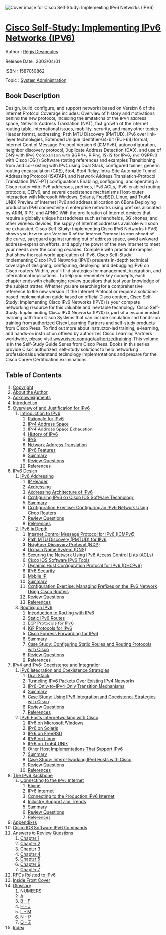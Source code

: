 ![Cover image for Cisco Self-Study: Implementing IPv6 Networks (IPV6)](https://imgdetail.ebookreading.net/cover/cover/system_admin/EB1587050862.jpg)

[Cisco Self-Study: Implementing IPv6 Networks (IPV6)](https://ebookreading.net/view/book/Cisco+Self-Study%3A+Implementing+IPv6+Networks+%28IPV6%29-EB1587050862_1.html "Cisco Self-Study: Implementing IPv6 Networks (IPV6)")
====================================================================================================================

Author : [Régis Desmeules](https://ebookreading.net/search/author/R%C3%A9gis+Desmeules)

Release Date : 2003/04/01

ISBN : 1587050862

Topic : [System Administration](https://ebookreading.net/search/category/system-administration)

Book Description
-----------------

Design, build, configure, and support networks based on Version 6 of the Internet Protocol
Coverage includes:
Overview of history and motivations behind the new protocol, including the limitations of the IPv4 address space, Network Address Translation (NAT), fast growth of the Internet routing table, international issues, mobility, security, and many other topics
Header format, addressing, Path MTU Discovery (PMTUD), IPv6 over link-layer technologies, Extended Unique Identifier-64-bit (EUI-64) format, Internet Control Message Protocol Version 6 (ICMPv6), autoconfiguration, neighbor discovery protocol, Duplicate Address Detection (DAD), and use of DNS with IPv6
Comparison with BGP4+, RIPng, IS-IS for IPv6, and OSPFv3 with Cisco IOS(r) Software routing references and examples
Transitioning from and co-existing with IPv4 using Dual Stack, configured tunnel, generic routing encapsulation (GRE), 6to4, 6to4 Relay, Intra-Site Automatic Tunnel Addressing Protocol (ISATAP), and Network Address Translation-Protocol Translation (NAT-PT) configurations
Enabling, configuring, and operating a Cisco router with IPv6 addresses, prefixes, IPv6 ACLs, IPv6-enabled routing protocols, CEFv6, and several coexistence mechanisms
Host-router interaction with Microsoft Windows, Solaris, FreeBSD, Linux, and Tru64 UNIX Preview of Internet IPv6 and address allocation on 6Bone
Deploying production IPv6 connectivity in enterprise networks using prefixes allocated by ARIN, RIPE, and APNIC
With the proliferation of Internet devices that require a globally unique host address such as handhelds, 3G phones, and other wireless devices, the supply of Internet addresses available will soon be exhausted. Cisco Self-Study: Implementing Cisco IPv6 Networks (IPV6) shows you how to use Version 6 of the Internet Protocol to stay ahead of the curve, safeguard against running out of address space, avoid awkward address-expansion efforts, and apply the power of the new Internet to meet your needs over the coming decades.
Complete with practical examples that show the real-world application of IPv6, Cisco Self-Study: Implementing Cisco IPv6 Networks (IPV6) presents in-depth technical coverage of designing, configuring, deploying, and debugging IPv6 on Cisco routers. Within, you'll find strategies for management, integration, and international implications. To help you remember key concepts, each chapter ends with challenging review questions that test your knowledge of the subject matter. Whether you are searching for a comprehensive reference to the new version of the Internet Protocol or require a solutions-based implementation guide based on official Cisco content, Cisco Self-Study: Implementing Cisco IPv6 Networks (IPV6) is your complete networking resource for this valuable and inevitable technology.
Cisco Self-Study: Implementing Cisco IPv6 Networks (IPV6) is part of a recommended learning path from Cisco Systems that can include simulation and hands-on training from authorized Cisco Learning Partners and self-study products from Cisco Press. To find out more about instructor-led training, e-learning, and hands-on instruction offered by authorized Cisco Learning Partners worldwide, please visit www.cisco.com/go/authorizedtraining.
This volume is in the Self-Study Guide Series from Cisco Press. Books in this series provide Cisco authorized, self-study solutions to help networking professionals understand technology implementations and prepare for the Cisco Career Certification examinations.
              
Table of Contents
-----------------

1. [Copyright](https://ebookreading.net/view/book/Cisco+Self-Study%3A+Implementing+IPv6+Networks+%28IPV6%29-EB1587050862_1.html)
1. [About the Author](https://ebookreading.net/view/book/Cisco+Self-Study%3A+Implementing+IPv6+Networks+%28IPV6%29-EB1587050862_2.html)
1. [Acknowledgments](https://ebookreading.net/view/book/Cisco+Self-Study%3A+Implementing+IPv6+Networks+%28IPV6%29-EB1587050862_3.html)
1. [Introduction](https://ebookreading.net/view/book/Cisco+Self-Study%3A+Implementing+IPv6+Networks+%28IPV6%29-EB1587050862_4.html)
1. [Overview of and Justification for IPv6](https://ebookreading.net/view/book/Cisco+Self-Study%3A+Implementing+IPv6+Networks+%28IPV6%29-EB1587050862_5.html)
    1. [Introduction to IPv6](https://ebookreading.net/view/book/Cisco+Self-Study%3A+Implementing+IPv6+Networks+%28IPV6%29-EB1587050862_6.html)
        1. [Rationale for IPv6](https://ebookreading.net/view/book/Cisco+Self-Study%3A+Implementing+IPv6+Networks+%28IPV6%29-EB1587050862_7.html)
        1. [IPv4 Address Space](https://ebookreading.net/view/book/Cisco+Self-Study%3A+Implementing+IPv6+Networks+%28IPV6%29-EB1587050862_8.html)
        1. [IPv4 Address Space Exhaustion](https://ebookreading.net/view/book/Cisco+Self-Study%3A+Implementing+IPv6+Networks+%28IPV6%29-EB1587050862_9.html)
        1. [History of IPv6](https://ebookreading.net/view/book/Cisco+Self-Study%3A+Implementing+IPv6+Networks+%28IPV6%29-EB1587050862_10.html)
        1. [IPv5](https://ebookreading.net/view/book/Cisco+Self-Study%3A+Implementing+IPv6+Networks+%28IPV6%29-EB1587050862_11.html)
        1. [Network Address Translation](https://ebookreading.net/view/book/Cisco+Self-Study%3A+Implementing+IPv6+Networks+%28IPV6%29-EB1587050862_12.html)
        1. [IPv6 Features](https://ebookreading.net/view/book/Cisco+Self-Study%3A+Implementing+IPv6+Networks+%28IPV6%29-EB1587050862_13.html)
        1. [Summary](https://ebookreading.net/view/book/Cisco+Self-Study%3A+Implementing+IPv6+Networks+%28IPV6%29-EB1587050862_14.html)
        1. [Review Questions](https://ebookreading.net/view/book/Cisco+Self-Study%3A+Implementing+IPv6+Networks+%28IPV6%29-EB1587050862_15.html)
        1. [References](https://ebookreading.net/view/book/Cisco+Self-Study%3A+Implementing+IPv6+Networks+%28IPV6%29-EB1587050862_16.html)
1. [IPv6 Design](https://ebookreading.net/view/book/Cisco+Self-Study%3A+Implementing+IPv6+Networks+%28IPV6%29-EB1587050862_17.html)
    1. [IPv6 Addressing](https://ebookreading.net/view/book/Cisco+Self-Study%3A+Implementing+IPv6+Networks+%28IPV6%29-EB1587050862_18.html)
        1. [IP Header](https://ebookreading.net/view/book/Cisco+Self-Study%3A+Implementing+IPv6+Networks+%28IPV6%29-EB1587050862_19.html)
        1. [Addressing](https://ebookreading.net/view/book/Cisco+Self-Study%3A+Implementing+IPv6+Networks+%28IPV6%29-EB1587050862_20.html)
        1. [Addressing Architecture of IPv6](https://ebookreading.net/view/book/Cisco+Self-Study%3A+Implementing+IPv6+Networks+%28IPV6%29-EB1587050862_21.html)
        1. [Configuring IPv6 on Cisco IOS Software Technology](https://ebookreading.net/view/book/Cisco+Self-Study%3A+Implementing+IPv6+Networks+%28IPV6%29-EB1587050862_22.html)
        1. [Summary](https://ebookreading.net/view/book/Cisco+Self-Study%3A+Implementing+IPv6+Networks+%28IPV6%29-EB1587050862_23.html)
        1. [Configuration Exercise: Configuring an IPv6 Network Using Cisco Routers](https://ebookreading.net/view/book/Cisco+Self-Study%3A+Implementing+IPv6+Networks+%28IPV6%29-EB1587050862_24.html)
        1. [Review Questions](https://ebookreading.net/view/book/Cisco+Self-Study%3A+Implementing+IPv6+Networks+%28IPV6%29-EB1587050862_25.html)
        1. [References](https://ebookreading.net/view/book/Cisco+Self-Study%3A+Implementing+IPv6+Networks+%28IPV6%29-EB1587050862_26.html)
    1. [IPv6 in Depth](https://ebookreading.net/view/book/Cisco+Self-Study%3A+Implementing+IPv6+Networks+%28IPV6%29-EB1587050862_27.html)
        1. [Internet Control Message Protocol for IPv6 (ICMPv6)](https://ebookreading.net/view/book/Cisco+Self-Study%3A+Implementing+IPv6+Networks+%28IPV6%29-EB1587050862_28.html)
        1. [Path MTU Discovery (PMTUD) for IPv6](https://ebookreading.net/view/book/Cisco+Self-Study%3A+Implementing+IPv6+Networks+%28IPV6%29-EB1587050862_29.html)
        1. [Neighbor Discovery Protocol (NDP)](https://ebookreading.net/view/book/Cisco+Self-Study%3A+Implementing+IPv6+Networks+%28IPV6%29-EB1587050862_30.html)
        1. [Domain Name System (DNS)](https://ebookreading.net/view/book/Cisco+Self-Study%3A+Implementing+IPv6+Networks+%28IPV6%29-EB1587050862_31.html)
        1. [Securing the Network Using IPv6 Access Control Lists (ACLs)](https://ebookreading.net/view/book/Cisco+Self-Study%3A+Implementing+IPv6+Networks+%28IPV6%29-EB1587050862_32.html)
        1. [Cisco IOS Software IPv6 Tools](https://ebookreading.net/view/book/Cisco+Self-Study%3A+Implementing+IPv6+Networks+%28IPV6%29-EB1587050862_33.html)
        1. [Dynamic Host Configuration Protocol for IPv6 (DHCPv6)](https://ebookreading.net/view/book/Cisco+Self-Study%3A+Implementing+IPv6+Networks+%28IPV6%29-EB1587050862_34.html)
        1. [IPv6 Security](https://ebookreading.net/view/book/Cisco+Self-Study%3A+Implementing+IPv6+Networks+%28IPV6%29-EB1587050862_35.html)
        1. [Mobile IP](https://ebookreading.net/view/book/Cisco+Self-Study%3A+Implementing+IPv6+Networks+%28IPV6%29-EB1587050862_36.html)
        1. [Summary](https://ebookreading.net/view/book/Cisco+Self-Study%3A+Implementing+IPv6+Networks+%28IPV6%29-EB1587050862_37.html)
        1. [Configuration Exercise: Managing Prefixes on the IPv6 Network Using Cisco Routers](https://ebookreading.net/view/book/Cisco+Self-Study%3A+Implementing+IPv6+Networks+%28IPV6%29-EB1587050862_38.html)
        1. [Review Questions](https://ebookreading.net/view/book/Cisco+Self-Study%3A+Implementing+IPv6+Networks+%28IPV6%29-EB1587050862_39.html)
        1. [References](https://ebookreading.net/view/book/Cisco+Self-Study%3A+Implementing+IPv6+Networks+%28IPV6%29-EB1587050862_40.html)
    1. [Routing on IPv6](https://ebookreading.net/view/book/Cisco+Self-Study%3A+Implementing+IPv6+Networks+%28IPV6%29-EB1587050862_41.html)
        1. [Introduction to Routing with IPv6](https://ebookreading.net/view/book/Cisco+Self-Study%3A+Implementing+IPv6+Networks+%28IPV6%29-EB1587050862_42.html)
        1. [Static IPv6 Routes](https://ebookreading.net/view/book/Cisco+Self-Study%3A+Implementing+IPv6+Networks+%28IPV6%29-EB1587050862_43.html)
        1. [EGP Protocols for IPv6](https://ebookreading.net/view/book/Cisco+Self-Study%3A+Implementing+IPv6+Networks+%28IPV6%29-EB1587050862_44.html)
        1. [IGP Protocols for IPv6](https://ebookreading.net/view/book/Cisco+Self-Study%3A+Implementing+IPv6+Networks+%28IPV6%29-EB1587050862_45.html)
        1. [Cisco Express Forwarding for IPv6](https://ebookreading.net/view/book/Cisco+Self-Study%3A+Implementing+IPv6+Networks+%28IPV6%29-EB1587050862_46.html)
        1. [Summary](https://ebookreading.net/view/book/Cisco+Self-Study%3A+Implementing+IPv6+Networks+%28IPV6%29-EB1587050862_47.html)
        1. [Case Study: Configuring Static Routes and Routing Protocols with Cisco](https://ebookreading.net/view/book/Cisco+Self-Study%3A+Implementing+IPv6+Networks+%28IPV6%29-EB1587050862_48.html)
        1. [Review Questions](https://ebookreading.net/view/book/Cisco+Self-Study%3A+Implementing+IPv6+Networks+%28IPV6%29-EB1587050862_49.html)
        1. [References](https://ebookreading.net/view/book/Cisco+Self-Study%3A+Implementing+IPv6+Networks+%28IPV6%29-EB1587050862_50.html)
1. [IPv4 and IPv6: Coexistence and Integration](https://ebookreading.net/view/book/Cisco+Self-Study%3A+Implementing+IPv6+Networks+%28IPV6%29-EB1587050862_51.html)
    1. [IPv6 Integration and Coexistence Strategies](https://ebookreading.net/view/book/Cisco+Self-Study%3A+Implementing+IPv6+Networks+%28IPV6%29-EB1587050862_52.html)
        1. [Dual Stack](https://ebookreading.net/view/book/Cisco+Self-Study%3A+Implementing+IPv6+Networks+%28IPV6%29-EB1587050862_53.html)
        1. [Tunneling IPv6 Packets Over Existing IPv4 Networks](https://ebookreading.net/view/book/Cisco+Self-Study%3A+Implementing+IPv6+Networks+%28IPV6%29-EB1587050862_54.html)
        1. [IPv6-Only-to-IPv4-Only Transition Mechanisms](https://ebookreading.net/view/book/Cisco+Self-Study%3A+Implementing+IPv6+Networks+%28IPV6%29-EB1587050862_55.html)
        1. [Summary](https://ebookreading.net/view/book/Cisco+Self-Study%3A+Implementing+IPv6+Networks+%28IPV6%29-EB1587050862_56.html)
        1. [Case Study: Using IPv6 Integration and Coexistence Strategies with Cisco](https://ebookreading.net/view/book/Cisco+Self-Study%3A+Implementing+IPv6+Networks+%28IPV6%29-EB1587050862_57.html)
        1. [Review Questions](https://ebookreading.net/view/book/Cisco+Self-Study%3A+Implementing+IPv6+Networks+%28IPV6%29-EB1587050862_58.html)
        1. [References](https://ebookreading.net/view/book/Cisco+Self-Study%3A+Implementing+IPv6+Networks+%28IPV6%29-EB1587050862_59.html)
    1. [IPv6 Hosts Internetworking with Cisco](https://ebookreading.net/view/book/Cisco+Self-Study%3A+Implementing+IPv6+Networks+%28IPV6%29-EB1587050862_60.html)
        1. [IPv6 on Microsoft Windows](https://ebookreading.net/view/book/Cisco+Self-Study%3A+Implementing+IPv6+Networks+%28IPV6%29-EB1587050862_61.html)
        1. [IPv6 on Solaris](https://ebookreading.net/view/book/Cisco+Self-Study%3A+Implementing+IPv6+Networks+%28IPV6%29-EB1587050862_62.html)
        1. [IPv6 on FreeBSD](https://ebookreading.net/view/book/Cisco+Self-Study%3A+Implementing+IPv6+Networks+%28IPV6%29-EB1587050862_63.html)
        1. [IPv6 on Linux](https://ebookreading.net/view/book/Cisco+Self-Study%3A+Implementing+IPv6+Networks+%28IPV6%29-EB1587050862_64.html)
        1. [IPv6 on Tru64 UNIX](https://ebookreading.net/view/book/Cisco+Self-Study%3A+Implementing+IPv6+Networks+%28IPV6%29-EB1587050862_65.html)
        1. [Other Host Implementations That Support IPv6](https://ebookreading.net/view/book/Cisco+Self-Study%3A+Implementing+IPv6+Networks+%28IPV6%29-EB1587050862_66.html)
        1. [Summary](https://ebookreading.net/view/book/Cisco+Self-Study%3A+Implementing+IPv6+Networks+%28IPV6%29-EB1587050862_67.html)
        1. [Case Study: Internetworking IPv6 Hosts with Cisco](https://ebookreading.net/view/book/Cisco+Self-Study%3A+Implementing+IPv6+Networks+%28IPV6%29-EB1587050862_68.html)
        1. [Review Questions](https://ebookreading.net/view/book/Cisco+Self-Study%3A+Implementing+IPv6+Networks+%28IPV6%29-EB1587050862_69.html)
        1. [References](https://ebookreading.net/view/book/Cisco+Self-Study%3A+Implementing+IPv6+Networks+%28IPV6%29-EB1587050862_70.html)
1. [The IPv6 Backbone](https://ebookreading.net/view/book/Cisco+Self-Study%3A+Implementing+IPv6+Networks+%28IPV6%29-EB1587050862_71.html)
    1. [Connecting to the IPv6 Internet](https://ebookreading.net/view/book/Cisco+Self-Study%3A+Implementing+IPv6+Networks+%28IPV6%29-EB1587050862_72.html)
        1. [6bone](https://ebookreading.net/view/book/Cisco+Self-Study%3A+Implementing+IPv6+Networks+%28IPV6%29-EB1587050862_73.html)
        1. [IPv6 Internet](https://ebookreading.net/view/book/Cisco+Self-Study%3A+Implementing+IPv6+Networks+%28IPV6%29-EB1587050862_74.html)
        1. [Connecting to the Production IPv6 Internet](https://ebookreading.net/view/book/Cisco+Self-Study%3A+Implementing+IPv6+Networks+%28IPV6%29-EB1587050862_75.html)
        1. [Industry Support and Trends](https://ebookreading.net/view/book/Cisco+Self-Study%3A+Implementing+IPv6+Networks+%28IPV6%29-EB1587050862_76.html)
        1. [Summary](https://ebookreading.net/view/book/Cisco+Self-Study%3A+Implementing+IPv6+Networks+%28IPV6%29-EB1587050862_77.html)
        1. [Review Questions](https://ebookreading.net/view/book/Cisco+Self-Study%3A+Implementing+IPv6+Networks+%28IPV6%29-EB1587050862_78.html)
        1. [References](https://ebookreading.net/view/book/Cisco+Self-Study%3A+Implementing+IPv6+Networks+%28IPV6%29-EB1587050862_79.html)
1. [Appendixes](https://ebookreading.net/view/book/Cisco+Self-Study%3A+Implementing+IPv6+Networks+%28IPV6%29-EB1587050862_80.html)
1. [Cisco IOS Software IPv6 Commands](https://ebookreading.net/view/book/Cisco+Self-Study%3A+Implementing+IPv6+Networks+%28IPV6%29-EB1587050862_81.html)
1. [Answers to Review Questions](https://ebookreading.net/view/book/Cisco+Self-Study%3A+Implementing+IPv6+Networks+%28IPV6%29-EB1587050862_82.html)
    1. [Chapter 1](https://ebookreading.net/view/book/Cisco+Self-Study%3A+Implementing+IPv6+Networks+%28IPV6%29-EB1587050862_83.html)
    1. [Chapter 2](https://ebookreading.net/view/book/Cisco+Self-Study%3A+Implementing+IPv6+Networks+%28IPV6%29-EB1587050862_84.html)
    1. [Chapter 3](https://ebookreading.net/view/book/Cisco+Self-Study%3A+Implementing+IPv6+Networks+%28IPV6%29-EB1587050862_85.html)
    1. [Chapter 4](https://ebookreading.net/view/book/Cisco+Self-Study%3A+Implementing+IPv6+Networks+%28IPV6%29-EB1587050862_86.html)
    1. [Chapter 5](https://ebookreading.net/view/book/Cisco+Self-Study%3A+Implementing+IPv6+Networks+%28IPV6%29-EB1587050862_87.html)
    1. [Chapter 6](https://ebookreading.net/view/book/Cisco+Self-Study%3A+Implementing+IPv6+Networks+%28IPV6%29-EB1587050862_88.html)
    1. [Chapter 7](https://ebookreading.net/view/book/Cisco+Self-Study%3A+Implementing+IPv6+Networks+%28IPV6%29-EB1587050862_89.html)
1. [RFCs Related to IPv6](https://ebookreading.net/view/book/Cisco+Self-Study%3A+Implementing+IPv6+Networks+%28IPV6%29-EB1587050862_90.html)
1. [Inside Front Cover](https://ebookreading.net/view/book/Cisco+Self-Study%3A+Implementing+IPv6+Networks+%28IPV6%29-EB1587050862_91.html)
1. [Glossary](https://ebookreading.net/view/book/Cisco+Self-Study%3A+Implementing+IPv6+Networks+%28IPV6%29-EB1587050862_92.html)
    1. [NUMBERS](https://ebookreading.net/view/book/Cisco+Self-Study%3A+Implementing+IPv6+Networks+%28IPV6%29-EB1587050862_93.html)
    1. [A](https://ebookreading.net/view/book/Cisco+Self-Study%3A+Implementing+IPv6+Networks+%28IPV6%29-EB1587050862_94.html)
    1. [B - F](https://ebookreading.net/view/book/Cisco+Self-Study%3A+Implementing+IPv6+Networks+%28IPV6%29-EB1587050862_95.html)
    1. [H - J](https://ebookreading.net/view/book/Cisco+Self-Study%3A+Implementing+IPv6+Networks+%28IPV6%29-EB1587050862_96.html)
    1. [L - M](https://ebookreading.net/view/book/Cisco+Self-Study%3A+Implementing+IPv6+Networks+%28IPV6%29-EB1587050862_97.html)
    1. [N - P](https://ebookreading.net/view/book/Cisco+Self-Study%3A+Implementing+IPv6+Networks+%28IPV6%29-EB1587050862_98.html)
    1. [Q - Z](https://ebookreading.net/view/book/Cisco+Self-Study%3A+Implementing+IPv6+Networks+%28IPV6%29-EB1587050862_99.html)
1. [Index](https://ebookreading.net/view/book/Cisco+Self-Study%3A+Implementing+IPv6+Networks+%28IPV6%29-EB1587050862_100.html)
